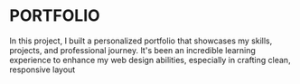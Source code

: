 # PORTFOLIO
In this project, I built a personalized portfolio that showcases my skills, projects, and professional journey. It's been an incredible learning experience to enhance my web design abilities, especially in crafting clean, responsive layout
